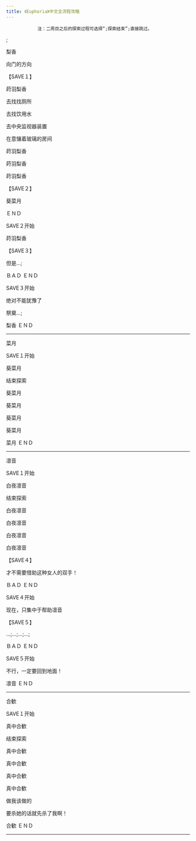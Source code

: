 ```yaml
---
title: 《Euphoria》中文全流程攻略
---
```


                注：二周目之后的探索过程可选择“;探索结束”;直接跳过。



 ;



梨香

向门的方向

【SAVE１】

莳羽梨香

去找找厕所

去找饮用水

去中央监视器装置

在意镶着玻璃的房间

莳羽梨香

莳羽梨香

莳羽梨香

【SAVE２】

葵菜月

ＥＮＤ

SAVE２开始

莳羽梨香

【SAVE３】

但是…;

ＢＡＤ ＥＮＤ

SAVE３开始

绝对不能犹豫了

祭奠…;

梨香 ＥＮＤ

--------------------

菜月

SAVE１开始

葵菜月

结束探索

葵菜月

葵菜月

葵菜月

葵菜月

菜月 ＥＮＤ

--------------------



凛音

SAVE１开始

白夜凛音

结束探索

白夜凛音

白夜凛音

白夜凛音

白夜凛音

【SAVE４】

才不需要借助这种女人的双手！

ＢＡＤ ＥＮＤ

SAVE４开始

现在，只集中于帮助凛音

【SAVE５】

…;…;…;…;

ＢＡＤ ＥＮＤ

SAVE５开始

不行，一定要回到地面！

凛音 ＥＮＤ

----------------------------

合歓

SAVE１开始

真中合歓

结束探索

真中合歓

真中合歓

真中合歓

真中合歓

做我该做的

要杀她的话就先杀了我啊！

合歓 ＥＮＤ



----------------------------


              
